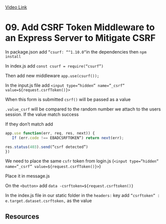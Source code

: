 [Video Link](https://egghead.io/lessons/egghead-add-csrf-token-middleware-to-an-express-server-to-mitigate-csrf)

# 09. Add CSRF Token Middleware to an Express Server to Mitigate CSRF


In package.json add `”csurf: “^1.10.0”`in the dependencies then `npm install`

In index.js add  `const csurf = require(“csurf”)`

Then add new middleware `app.use(csurf());`

In the input.js file add  `<input type=”hidden” name=”_csrf” value=${request.csrfToken()}>`

When this form is submitted `csrf()` will be passed as a value 

`.value_csrf` will be compared to the random number we attach to the users session. If the value match success

If they don’t match add

 ```js
app.use function(err, req, res, next)) {
	If (err.code !== EBADCSRFTOKEN“) return next(err);

res.status(403).send(“csrf detected”)
})
```
We need to place the same `csfr` token from login.js (`<input type=”hidden” name=”_csrf” value=${request.csrfToken()}>`)

Place it in message.js

On the `<button>` add `data -csrftoken=${request.csrftoken()}`

In the index.js file in our static folder in the `headers:` key add `”csrftoken” : e.target.dataset.csrftoken,` as the value

## Resources

